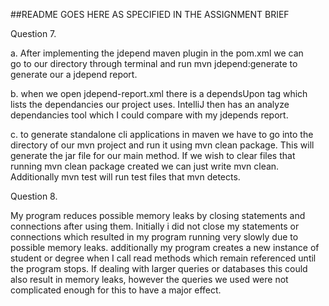 ##README GOES HERE AS SPECIFIED IN THE ASSIGNMENT BRIEF

Question 7.

a. After implementing the jdepend maven plugin in the pom.xml we can   
    go to our directory through terminal and run mvn jdepend:generate to
    generate our a jdepend report.
    
b. when we open jdepend-report.xml there is a dependsUpon tag which 
    lists the dependancies our project uses. IntelliJ then has an analyze
    dependancies tool which I could compare with my jdepends report.
    
c. to generate standalone cli applications in maven we have to go into the
    directory of our mvn project and run it using mvn clean package. This will
    generate the jar file for our main method. If we wish to clear files that 
    running mvn clean package created we can just write mvn clean. Additionally
    mvn test will run test files that mvn detects.
    
 Question 8.
 
  My program reduces possible memory leaks by closing statements and connections
  after using them. Initially i did not close my statements or connections which resulted
  in my program running very slowly due to possible memory leaks. additionally my program
  creates a new instance of student or degree when I call read methods which remain referenced
  until the program stops. If dealing with larger queries or databases this could also
  result in memory leaks, however the queries we used were not complicated enough for this
  to have a major effect.